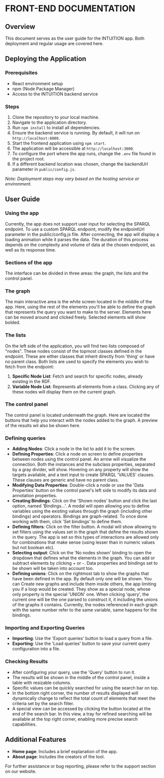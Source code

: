 # FRONT-END DOCUMENTATION

## Overview

This document serves as the user guide for the INTUITION app. Both deployment and regular usage are covered here.

## Deploying the Application

### Prerequisites

- React environment setup
- npm (Node Package Manager)
- Access to the INTUITION backend service

### Steps

1. Clone the repository to your local machine.
2. Navigate to the application directory.
3. Run `npm install` to install all dependencies.
4. Ensure the backend service is running. By default, it will run on `http://localhost:8080`.
5. Start the frontend application using `npm start`.
6. The application will be accessible at `http://localhost:3000`.
7. To configure the port where the app runs, change the `.env` file found in the project root.
8. If a different backend location was chosen, change the backendUrl parameter in `public/config.js`.

*Note: Deployment steps may vary based on the hosting service or environment.*

## User Guide

### Using the app

Currently, the app does not support user input for selecting the SPARQL endpoint. To use a custom SPARQL endpoint, modify the endpointUrl parameter in the public/config.js file. After connecting, the app will display a loading animation while it parses the data. The duration of this process depends on the complexity and volume of data at the chosen endpoint, as well as its response time.

### Sections of the app

The interface can be divided in three areas: the graph, the lists and the control panel.

### The graph

The main interactive area is the white screen located in the middle of the app. Here, using the rest of the elements you'll be able to define the graph that represents the query you want to make to the server. Elements here can be moved around and clicked freely. Selected elements will show bolded.

### The lists

On the left side of the application, you will find two lists composed of "nodes". These nodes consist of the topmost classes defined in the endpoint. These are either classes that inherit directly from 'thing' or have no parent class. Both lists are used to specify the elements you wish to fetch from the endpoint:

1. **Specific Node List**: Fetch and search for specific nodes, already existing in the RDF.
2. **Variable Node List**: Represents all elements from a class.
Clicking any of these nodes will display them on the current graph.

### The control panel

The control panel is located underneath the graph. Here are located the buttons that help you interact with the nodes added to the graph. A preview of the results wil also be shown here.

### Defining queries

- **Adding Nodes**: Click a node in the list to add it to the screen.
- **Defining Properties**: Click a node on screen to define properties between nodes using the control panel. An arrow will visualize the connection. Both the instances and the subclass properties, separated by a gray divider, will show. Hovering on any property will show the targets available, and a text input to create SPARQL 'VALUES' clauses. These clauses are generic and have no parent class.
- **Modifying Data Properties**: Double-click a node or use the 'Data Properties' button on the control panel's left side to modify its data and annotation properties.
- **Creating Bindings**: Click on the 'Shown nodes' button and click the last option, named 'Bindings...'. A modal will open allowing you to define variables using the existing values through the graph (including other bindings) and operators. Bindings are graph-related. To once done working with them, click 'Set bindings' to define them.
- **Defining filters**: Click on the filter button. A modal will show allowing to set filters using the values set in the graph that define the results shown in the query. The app is set so this types of interactions are allowed only for combinations that make sense (using lesser than in numeric values but not boolean etc).
- **Selecting output**: Click on the 'No nodes shown' binding to open the dropdown that defines what the elements in the graph. You can add or subtract elements by clicking + or -. Data properties and bindings set to be shown will be taken into account too.
- **Defining unions**: Click on the rightmost tab to show the graphs that have been defined in the app. By default only one will be shown. You can Create new graphs and include them inside others, the app limiting you if a loop would be created. They show as a special node, whose only property is the special 'UNION' one. When clicking 'query', the current one will be the one parsed to construct it, it including the unions of the graphs it contains. Currently, the nodes referenced in each graph with the same number refer to the same variable, same happens for the bindings.

### Importing and Exporting Queries

- **Importing**: Use the 'Export queries' button to load a query from a file.
- **Exporting**: Use the 'Load queries' button to save your current query configuration into a file.

### Checking Results

- After configuring your query, use the 'Query' button to run it.
- The results will be shown in the middle of the control panel, inside a table with resizable columns.
- Specific values can be quickly searched for using the search bar on top.
- In the bottom right corner, the number of results displayed will dynamically change to reflect the total count of elements that meet the criteria set by the search filter.
- A special view can be accessed by clicking the button located at the end of the search bar. In this view, a tray for refined searching will be available at the top right corner, enabling more precise search capabilities.

## Additional Features

- **Home page**: Includes a brief explanation of the app.
- **About page**: Includes the creators of the tool.

For further assistance or bug reporting, please refer to the support section on our website.
